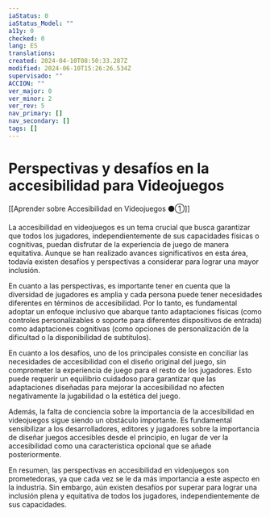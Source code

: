 ```yaml
---
iaStatus: 0
iaStatus_Model: ""
a11y: 0
checked: 0
lang: ES
translations: 
created: 2024-04-10T08:50:33.287Z
modified: 2024-06-10T15:26:26.534Z
supervisado: ""
ACCION: ""
ver_major: 0
ver_minor: 2
ver_rev: 5
nav_primary: []
nav_secondary: []
tags: []
---
```

# Perspectivas y desafíos en la accesibilidad para Videojuegos

[[Aprender sobre Accesibilidad en Videojuegos ⚫①]]

La accesibilidad en videojuegos es un tema crucial que busca garantizar que todos los jugadores, independientemente de sus capacidades físicas o cognitivas, puedan disfrutar de la experiencia de juego de manera equitativa. Aunque se han realizado avances significativos en esta área, todavía existen desafíos y perspectivas a considerar para lograr una mayor inclusión.

En cuanto a las perspectivas, es importante tener en cuenta que la diversidad de jugadores es amplia y cada persona puede tener necesidades diferentes en términos de accesibilidad. Por lo tanto, es fundamental adoptar un enfoque inclusivo que abarque tanto adaptaciones físicas (como controles personalizables o soporte para diferentes dispositivos de entrada) como adaptaciones cognitivas (como opciones de personalización de la dificultad o la disponibilidad de subtítulos).

En cuanto a los desafíos, uno de los principales consiste en conciliar las necesidades de accesibilidad con el diseño original del juego, sin comprometer la experiencia de juego para el resto de los jugadores. Esto puede requerir un equilibrio cuidadoso para garantizar que las adaptaciones diseñadas para mejorar la accesibilidad no afecten negativamente la jugabilidad o la estética del juego.

Además, la falta de conciencia sobre la importancia de la accesibilidad en videojuegos sigue siendo un obstáculo importante. Es fundamental sensibilizar a los desarrolladores, editores y jugadores sobre la importancia de diseñar juegos accesibles desde el principio, en lugar de ver la accesibilidad como una característica opcional que se añade posteriormente.

En resumen, las perspectivas en accesibilidad en videojuegos son prometedoras, ya que cada vez se le da más importancia a este aspecto en la industria. Sin embargo, aún existen desafíos por superar para lograr una inclusión plena y equitativa de todos los jugadores, independientemente de sus capacidades.
